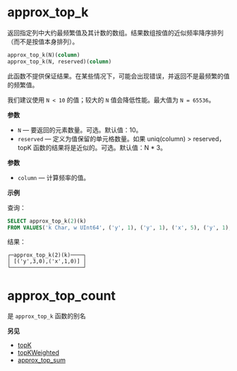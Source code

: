 
# approx_top_k

返回指定列中大约最频繁值及其计数的数组。结果数组按值的近似频率降序排列（而不是按值本身排列）。

```sql
approx_top_k(N)(column)
approx_top_k(N, reserved)(column)
```

此函数不提供保证结果。在某些情况下，可能会出现错误，并返回不是最频繁的值的频繁值。

我们建议使用 `N < 10` 的值；较大的 `N` 值会降低性能。最大值为 `N = 65536`。

**参数**

- `N` — 要返回的元素数量。可选。默认值：10。
- `reserved` — 定义为值保留的单元格数量。如果 uniq(column) > reserved，topK 函数的结果将是近似的。可选。默认值：N * 3。

**参数**

- `column` — 计算频率的值。

**示例**

查询：

```sql
SELECT approx_top_k(2)(k)
FROM VALUES('k Char, w UInt64', ('y', 1), ('y', 1), ('x', 5), ('y', 1), ('z', 10));
```

结果：

```text
┌─approx_top_k(2)(k)────┐
│ [('y',3,0),('x',1,0)] │
└───────────────────────┘
```


# approx_top_count

是 `approx_top_k` 函数的别名

**另见**

- [topK](../../../sql-reference/aggregate-functions/reference/topk.md)
- [topKWeighted](../../../sql-reference/aggregate-functions/reference/topkweighted.md)
- [approx_top_sum](../../../sql-reference/aggregate-functions/reference/approxtopsum.md)
